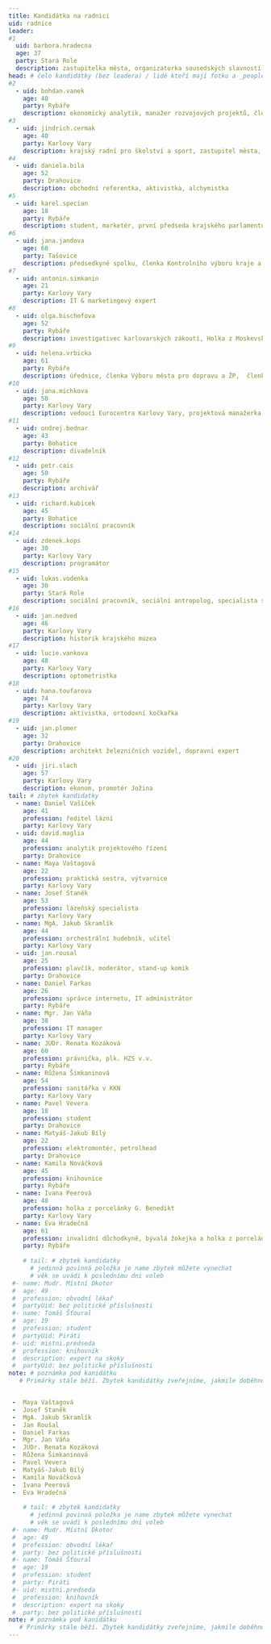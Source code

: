 ```yaml
---
title: Kandidátka na radnici
uid: radnice
leader:
#1
  uid: barbora.hradecna
  age: 37
  party: Stará Role
  description: zastupitelka města, organizatorka sousedských slavností ČR, promoterka kulturních akci, kreativec # zobrazuje se v komunalni-volby
head: # čelo kandidátky (bez leadera) / lidé kteří mají fotku a _people/jmeno.md
#2
  - uid: bohdan.vanek
    age: 48
    party: Rybáře
    description: ekonomický analytik, manažer rozvojových projektů, člen Finančního výboru kraje a města 
#3    
  - uid: jindrich.cermak
    age: 40
    party: Karlovy Vary
    description: krajský radní pro školství a sport, zastupitel města, politický analytik
#4    
  - uid: daniela.bila
    age: 52
    party: Drahovice 
    description: obchodní referentka, aktivistka, alchymistka
#5    
  - uid: karel.specian
    age: 18
    party: Rybáře 
    description: student, marketér, první předseda krajského parlamentu dětí a mládeže
#6    
  - uid: jana.jandova
    age: 68
    party: Tašovice 
    description: předsedkyně spolku, členka Kontrolního výboru kraje a města, srdcařka
#7    
  - uid: antonin.simkanin
    age: 21
    party: Karlovy Vary 
    description: IT & marketingový expert
#8    
  - uid: olga.bischofova
    age: 52
    party: Rybáře 
    description: investigativec karlovarských zákoutí, Holka z Moskevské
#9    
  - uid: helena.vrbicka
    age: 61
    party: Rybáře 
    description: úřednice, členka Výboru města pro dopravu a ŽP,  členka krajského Výboru pro zdravotnictví
#10    
  - uid: jana.michkova
    age: 58
    party: Karlovy Vary 
    description: vedoucí Eurocentra Karlovy Vary, projektová manažerka
#11
  - uid: ondrej.bednar
    age: 43
    party: Bohatice 
    description: divadelník
#12
  - uid: petr.cais
    age: 50
    party: Rybáře 
    description: archivář
#13
  - uid: richard.kubicek
    age: 45
    party: Bohatice 
    description: sociální pracovník
#14
  - uid: zdenek.kops
    age: 30
    party: Karlovy Vary
    description: programátor 
#15
  - uid: lukas.vodenka
    age: 30
    party: Stará Role
    description: sociální pracovník, sociální antropolog, specialista služeb zákazníkům
#16
  - uid: jan.nedved
    age: 46
    party: Karlovy Vary
    description: historik krajského muzea
#17
  - uid: lucie.vankova
    age: 48
    party: Karlovy Vary
    description: optometristka
#18
  - uid: hana.toufarova
    age: 74
    party: Karlovy Vary
    description: aktivistka, ortodoxní kočkařka
#19
  - uid: jan.plomer
    age: 32
    party: Drahovice
    description: architekt železničních vozidel, dopravní expert
#20
  - uid: jiri.slach
    age: 57
    party: Karlovy Vary
    description: ekonom, promotér Jožina
tail: # zbytek kandidatky
  - name: Daniel Vašíček
    age: 41
    profession: ředitel lázní
    party: Karlovy Vary
  - uid: david.maglia
    age: 44
    profession: analytik projektového řízení
    party: Drahovice
  - name: Maya Vaštagová
    age: 22
    profession: praktická sestra, výtvarnice
    party: Karlovy Vary
  - name: Josef Staněk
    age: 53
    profession: lázeňský specialista
    party: Karlovy Vary
  - name: MgA. Jakub Skramlík
    age: 44
    profession: orchestrální hudebník, učitel
    party: Karlovy Vary
  - uid: jan.rousal
    age: 25
    profession: plavčík, moderátor, stand-up komik
    party: Drahovice
  - name: Daniel Farkas
    age: 26
    profession: správce internetu, IT administrátor
    party: Rybáře
  - name: Mgr. Jan Váňa
    age: 38
    profession: IT manager
    party: Karlovy Vary
  - name: JUDr. Renata Kozáková
    age: 60
    profession: právnička, plk. HZS v.v.
    party: Rybáře
  - name: Růžena Šimkaninová
    age: 54
    profession: sanitářka v KKN
    party: Karlovy Vary
  - name: Pavel Vevera
    age: 18
    profession: student
    party: Drahovice
  - name: Matyáš-Jakub Bílý
    age: 22
    profession: elektromontér, petrolhead
    party: Drahovice
  - name: Kamila Nováčková
    age: 45
    profession: knihovnice
    party: Rybáře
  - name: Ivana Peerová
    age: 48
    profession: holka z porcelánky G. Benedikt
    party: Karlovy Vary
  - name: Eva Hradečná
    age: 61
    profession: invalidní důchodkyně, bývalá žokejka a holka z porcelánky
    party: Rybáře
    
    # tail: # zbytek kandidatky
      # jedinná povinná položka je name zbytek můžete vynechat
      # věk se uvádí k poslednímu dni voleb
 #- name: Mudr. Místní Dkotor
 #  age: 49
 #  profession: obvodní lékař
 #  partyUid: bez politické příslušnosti
 #- name: Tomáš Šťoural
 #  age: 19
 #  profession: student
 #  partyUid: Piráti
 #- uid: mistni.predseda
 #  profession: knihovník
 #  description: expert na skoky
 #  partyUid: bez politické příslušnosti
note: # poznámka pod kanidátku
   # Primárky stále běží. Zbytek kandidátky zveřejníme, jakmile doběhnou.


 -  Maya Vaštagová
 -  Josef Staněk
 -  MgA. Jakub Skramlík
 -  Jan Roušal
 -  Daniel Farkas
 -  Mgr. Jan Váňa
 -  JUDr. Renata Kozáková
 -  Růžena Šimkaninová
 -  Pavel Vevera
 -  Matyáš-Jakub Bílý
 -  Kamila Nováčková
 -  Ivana Peerová
 -  Eva Hradečná
    
    # tail: # zbytek kandidatky
      # jedinná povinná položka je name zbytek můžete vynechat
      # věk se uvádí k poslednímu dni voleb
 #- name: Mudr. Místní Dkotor
 #  age: 49
 #  profession: obvodní lékař
 #  party: bez politické příslušnosti
 #- name: Tomáš Šťoural
 #  age: 19
 #  profession: student
 #  party: Piráti
 #- uid: mistni.predseda
 #  profession: knihovník
 #  description: expert na skoky
 #  party: bez politické příslušnosti
note: # poznámka pod kanidátku
   # Primárky stále běží. Zbytek kandidátky zveřejníme, jakmile doběhnou.
---
```

